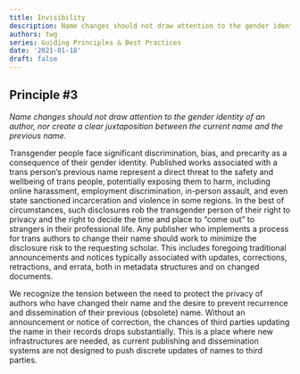 ```yaml
---
title: Invisibility
description: Name changes should not draw attention to the gender identity of an author, nor create a clear juxtaposition between the current name and the previous name.
authors: twg
series: Guiding Principles & Best Practices
date: '2021-01-18'
draft: false
---
```

## **Principle #3**
*Name changes should not draw attention to the gender identity of an author, nor create a clear juxtaposition between the current name and the previous name.*

<!--more-->

Transgender people face significant discrimination, bias, and precarity as a consequence of their gender identity. Published works associated with a trans person’s previous name represent a direct threat to the safety and wellbeing of trans people, potentially exposing them to harm, including online harassment, employment discrimination, in-person assault, and even state sanctioned incarceration and violence in some regions. In the best of circumstances, such disclosures rob the transgender person of their right to privacy and the right to decide the time and place to “come out” to strangers in their professional life. Any publisher who implements a process for trans authors to change their name should work to minimize the disclosure risk to the requesting scholar. This includes foregoing traditional announcements and notices typically associated with updates, corrections, retractions, and errata, both in metadata structures and on changed documents.

We recognize the tension between the need to protect the privacy of authors who have changed their name and the desire to prevent recurrence and dissemination of their previous (obsolete) name. Without an announcement or notice of correction, the chances of third parties updating the name in their records drops substantially. This is a place where new infrastructures are needed, as current publishing and dissemination systems are not designed to push discrete updates of names to third parties.
